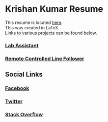 # Krishan Kumar Resume

This resume is located [here](https://github.com/kanhaji/Krishan_Kumar_Resume).<br>
This was created in LaTeX.<br>
Links to various projects can be found below.<br>

### [Lab Assistant](https://github.com/kanhaji/LabAssistant)

### [Remote Controlled Line Follower](http://youtu.be/j_2RbmJ2vj4)

## Social Links

### [Facebook](https://www.facebook.com/krishan.kk.r4)
### [Twitter](http://twitter.com/krisshh_uchiha)
### [Stack Overflow](https://stackoverflow.com/users/8543493/kanha-ji)
### 
###
###
###


